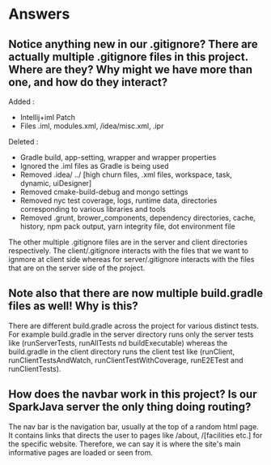 # Answers

## Notice anything new in our .gitignore? There are actually multiple .gitignore files in this project. Where are they? Why might we have more than one, and how do they interact?

Added :
- Intellij+iml Patch
- Files .iml, modules.xml, /idea/misc.xml, .ipr

Deleted : 
- Gradle build, app-setting, wrapper and wrapper properties
- Ignored the .iml files as Gradle is being used
- Removed .idea/ ../ [high churn files, .xml files, workspace, task, dynamic, uiDesigner]
- Removed cmake-build-debug and mongo settings
- Removed nyc test coverage, logs, runtime data, directories corresponding to various libraries and tools
- Removed .grunt, brower_components, dependency directories, cache, history, npm pack output, yarn integrity file, dot environment file

The other multiple .gitignore files are in the server and client directories respectively.
The client/.gitignore interacts with the files that we want to ignmore at client side whereas for server/.gitignore interacts with the files that are on the server side of the project.

## Note also that there are now multiple build.gradle files as well! Why is this?

There are different build.gradle across the project for various distinct tests. For example build.gradle in the server directory runs only the server tests like (runServerTests, runAllTests nd buildExecutable) whereas the build.gradle in the client directory runs the client test like (runClient, runClientTestsAndWatch, runClientTestWithCoverage, runE2ETest and runClientTests).

## How does the navbar work in this project? Is our SparkJava server the only thing doing routing?

The nav bar is the navigation bar, usually at the top of a random html page. It contains links that directs the user to pages like /about, /[facilities etc.] for the specific website. Therefore, we can say it is where the site's main informative pages are loaded or seen from.
